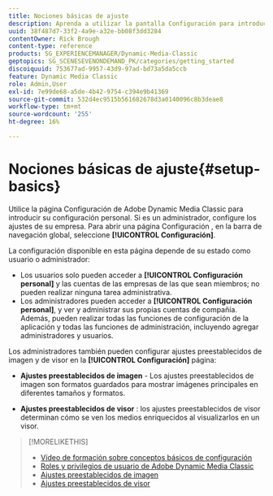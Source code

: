 ```yaml
---
title: Nociones básicas de ajuste
description: Aprenda a utilizar la pantalla Configuración para introducir su configuración personal en Adobe Dynamic Media Classic. Si es un administrador, configure los ajustes de su empresa.
uuid: 38f487d7-33f2-4a9e-a32e-bb08f3dd3284
contentOwner: Rick Brough
content-type: reference
products: SG_EXPERIENCEMANAGER/Dynamic-Media-Classic
geptopics: SG_SCENESEVENONDEMAND_PK/categories/getting_started
discoiquuid: 753677ad-9957-43d9-97ad-bd73a5da5ccb
feature: Dynamic Media Classic
role: Admin,User
exl-id: 7e99de68-a5de-4b42-9754-c394e9b41369
source-git-commit: 532d4ec9515b561682678d3a0140096c8b3deae8
workflow-type: tm+mt
source-wordcount: '255'
ht-degree: 16%

---
```


# Nociones básicas de ajuste{#setup-basics}

Utilice la página Configuración de Adobe Dynamic Media Classic para introducir su configuración personal. Si es un administrador, configure los ajustes de su empresa. Para abrir una página Configuración , en la barra de navegación global, seleccione **[!UICONTROL Configuración]**.

La configuración disponible en esta página depende de su estado como usuario o administrador:

* Los usuarios solo pueden acceder a **[!UICONTROL Configuración personal]** y las cuentas de las empresas de las que sean miembros; no pueden realizar ninguna tarea administrativa.
* Los administradores pueden acceder a **[!UICONTROL Configuración personal]**, y ver y administrar sus propias cuentas de compañía. Además, pueden realizar todas las funciones de configuración de la aplicación y todas las funciones de administración, incluyendo agregar administradores y usuarios.

Los administradores también pueden configurar ajustes preestablecidos de imagen y de visor en la **[!UICONTROL Configuración]** página:

* **Ajustes preestablecidos de imagen** - Los ajustes preestablecidos de imagen son formatos guardados para mostrar imágenes principales en diferentes tamaños y formatos.

* **Ajustes preestablecidos de visor** : los ajustes preestablecidos de visor determinan cómo se ven los medios enriquecidos al visualizarlos en un visor.

>[!MORELIKETHIS]
>
>* [Vídeo de formación sobre conceptos básicos de configuración](https://s7d5.scene7.com/s7viewers/html5/VideoViewer.html?videoserverurl=https://s7d5.scene7.com/is/content/&amp;emailurl=https://s7d5.scene7.com/s7/emailFriend&amp;serverUrl=https://s7d5.scene7.com/is/image/&amp;config=Scene7SharedAssets/Universal_HTML5_Video&amp;contenturl=https://s7d5.scene7.com/skins/&amp;asset=S7tutorials/573_Setup%20Basics_converted%20renamed_Getting%20Started-AVS)
>* [Roles y privilegios de usuario de Adobe Dynamic Media Classic](administration-setup.md#user_administration)
>* [Ajustes preestablecidos de imagen](application-setup.md#image_presets)
>* [Ajustes preestablecidos de visor](application-setup.md#viewer_presets)

